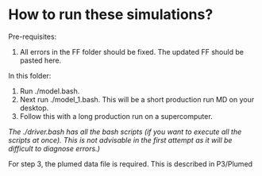 # How to run these simulations?

Pre-requisites:
1. All errors in the FF folder should be fixed. The updated FF should be pasted here. 


In this folder:

1. Run ./model.bash. 
2. Next run ./model_1.bash. This will be a short production run MD on your desktop. 
3. Follow this with a long production run on a supercomputer. 

*The ./driver.bash has all the bash scripts (if you want to execute all the scripts at once). This is not advisable in the first attempt as it will be difficult to  diagnose errors.)*

For step 3, the plumed data file is required. This is described in P3/Plumed
